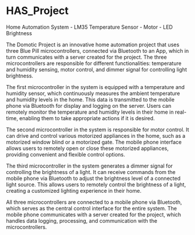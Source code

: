 # HAS_Project
Home Automation System - LM35 Temperature Sensor - Motor - LED Brightness

The Domotic Project is an innovative home automation project that uses three Blue Pill
microcontrollers, connected via Bluetooth to an App, which in turn communicates with a server created
for the project. The three microcontrollers are responsible for different functionalities: temperature and
humidity sensing, motor control, and dimmer signal for controlling light brightness.

The first microcontroller in the system is equipped with a temperature and humidity sensor, which
continuously measures the ambient temperature and humidity levels in the home. This data is
transmitted to the mobile phone via Bluetooth for display and logging on the server. Users can remotely
monitor the temperature and humidity levels in their home in real-time, enabling them to take
appropriate actions if it is desired.

The second microcontroller in the system is responsible for motor control. It can drive and control
various motorized appliances in the home, such as a motorized window blind or a motorized gate. The
mobile phone interface allows users to remotely open or close these motorized appliances, providing
convenient and flexible control options.

The third microcontroller in the system generates a dimmer signal for controlling the brightness of
a light. It can receive commands from the mobile phone via Bluetooth to adjust the brightness level of
a connected light source. This allows users to remotely control the brightness of a light, creating a
customized lighting experience in their home.

All three microcontrollers are connected to a mobile phone via Bluetooth, which serves as the central
control interface for the entire system. The mobile phone communicates with a server created for the
project, which handles data logging, processing, and communication with the microcontrollers. 
